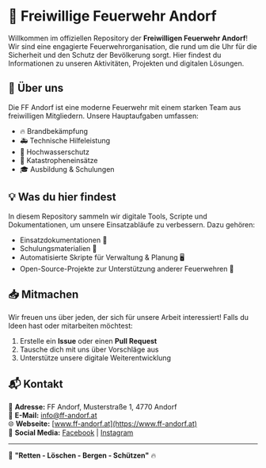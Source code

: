 # 🚒 Freiwillige Feuerwehr Andorf

Willkommen im offiziellen Repository der **Freiwilligen Feuerwehr Andorf**! Wir sind eine engagierte Feuerwehrorganisation, die rund um die Uhr für die Sicherheit und den Schutz der Bevölkerung sorgt. Hier findest du Informationen zu unseren Aktivitäten, Projekten und digitalen Lösungen.

## 📌 Über uns
Die FF Andorf ist eine moderne Feuerwehr mit einem starken Team aus freiwilligen Mitgliedern. Unsere Hauptaufgaben umfassen:
- 🔥 Brandbekämpfung
- 🚑 Technische Hilfeleistung
- 🌊 Hochwasserschutz
- 🚨 Katastropheneinsätze
- 🎓 Ausbildung & Schulungen

## 💡 Was du hier findest
In diesem Repository sammeln wir digitale Tools, Scripte und Dokumentationen, um unsere Einsatzabläufe zu verbessern. Dazu gehören:
- Einsatzdokumentationen 📂
- Schulungsmaterialien 📘
- Automatisierte Skripte für Verwaltung & Planung 🖥️
- Open-Source-Projekte zur Unterstützung anderer Feuerwehren 🚀

## 📥 Mitmachen
Wir freuen uns über jeden, der sich für unsere Arbeit interessiert! Falls du Ideen hast oder mitarbeiten möchtest:
1. Erstelle ein **Issue** oder einen **Pull Request**
2. Tausche dich mit uns über Vorschläge aus
3. Unterstütze unsere digitale Weiterentwicklung

## 📬 Kontakt
📍 **Adresse:** FF Andorf, Musterstraße 1, 4770 Andorf  
📧 **E-Mail:** info@ff-andorf.at  
🌐 **Webseite:** [www.ff-andorf.at](https://www.ff-andorf.at)  
📱 **Social Media:** [Facebook](https://www.facebook.com/ffandorf) | [Instagram](https://www.instagram.com/ffandorf)

---
💪 **"Retten - Löschen - Bergen - Schützen"** 🔥
